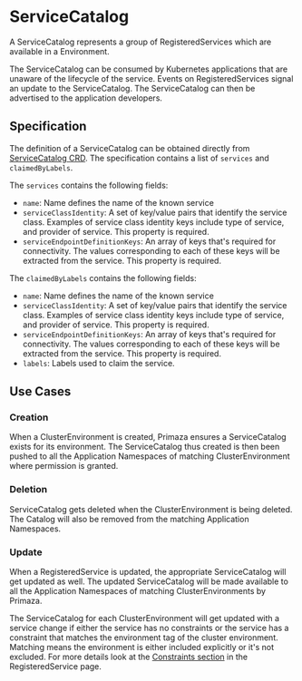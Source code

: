 # ServiceCatalog

A ServiceCatalog represents a group of RegisteredServices which are available in a Environment.

The ServiceCatalog can be consumed by Kubernetes applications that are unaware of the lifecycle of the service.
Events on RegisteredServices signal an update to the ServiceCatalog.
The ServiceCatalog can then be advertised to the application developers.

## Specification

The definition of a ServiceCatalog can be obtained directly from [ServiceCatalog CRD](https://github.com/primaza/primaza/blob/main/config/crd/bases/primaza.io_servicecatalogs.yaml).
The specification contains a list of `services` and `claimedByLabels`.

The `services` contains the following fields:

- `name`: Name defines the name of the known service
- `serviceClassIdentity`: A set of key/value pairs that identify the service class.
  Examples of service class identity keys include type of service, and provider of service.
  This property is required.
- `serviceEndpointDefinitionKeys`: An array of keys that's required for connectivity.
  The values corresponding to each of these keys will be extracted from the service.
  This property is required.

The `claimedByLabels` contains the following fields:

- `name`: Name defines the name of the known service
- `serviceClassIdentity`: A set of key/value pairs that identify the service class.
  Examples of service class identity keys include type of service, and provider of service.
  This property is required.
- `serviceEndpointDefinitionKeys`: An array of keys that's required for connectivity.
  The values corresponding to each of these keys will be extracted from the service.
  This property is required.
- `labels`: Labels used to claim the service.

## Use Cases

### Creation

When a ClusterEnvironment is created, Primaza ensures a ServiceCatalog exists for its environment.
The ServiceCatalog thus created is then been pushed to all the Application Namespaces of matching ClusterEnvironment where permission is granted.

### Deletion

ServiceCatalog gets deleted when the ClusterEnvironment is being deleted.
The Catalog will also be removed from the matching Application Namespaces.

### Update

When a RegisteredService is updated, the appropriate ServiceCatalog will get updated as well.
The updated ServiceCatalog will be made available to all the Application Namespaces of matching ClusterEnvironments by Primaza.

The ServiceCatalog for each ClusterEnvironment will get updated with a service change if either the service has no constraints or the service has a constraint that matches the environment tag of the cluster environment.
Matching means the environment is either included explicitly or it's not excluded.
For more details look at the [Constraints section](./registeredservice.md#constraints) in the RegisteredService page.
